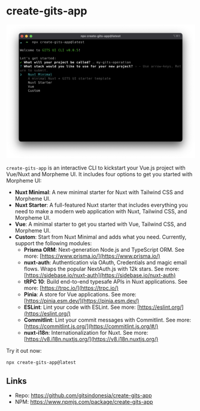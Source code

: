 # create-gits-app

![](/create-gits-app.png)

`create-gits-app` is an interactive CLI to kickstart your Vue.js project with Vue/Nuxt and Morpheme UI. It includes four options to get you started with Morpheme UI:

- **Nuxt Minimal**: A new minimal starter for Nuxt with Tailwind CSS and Morpheme UI.
- **Nuxt Starter**: A full-featured Nuxt starter that includes everything you need to make a modern web application with Nuxt, Tailwind CSS, and Morpheme UI.
- **Vue**: A minimal starter to get you started with Vue, Tailwind CSS, and Morpheme UI.
- **Custom**: Start from Nuxt Minimal and adds what you need. Currently, support the following modules:
  - **Prisma ORM**: Next-generation Node.js and TypeScript ORM. See more: [https://www.prisma.io/](https://www.prisma.io/)
  - **nuxt-auth**: Authentication via OAuth, Credentials and magic email flows. Wraps the popular NextAuth.js with 12k stars. See more: [https://sidebase.io/nuxt-auth](https://sidebase.io/nuxt-auth)
  - **tRPC 10**: Build end-to-end typesafe APIs in Nuxt applications. See more: [https://trpc.io/](https://trpc.io/)
  - **Pinia**: A store for Vue applications. See more: [https://pinia.esm.dev/](https://pinia.esm.dev/)
  - **ESLint**: Lint your code with ESLint. See more: [https://eslint.org/](https://eslint.org/)
  - **Commitlint**: Lint your commit messages with Commitlint. See more: [https://commitlint.js.org/](https://commitlint.js.org/#/)
  - **nuxt-i18n**: Internationalization for Nuxt. See more: [https://v8.i18n.nuxtjs.org/](https://v8.i18n.nuxtjs.org/)

Try it out now:

```bash
npx create-gits-app@latest
```

## Links

- Repo: https://github.com/gitsindonesia/create-gits-app
- NPM: https://www.npmjs.com/package/create-gits-app
